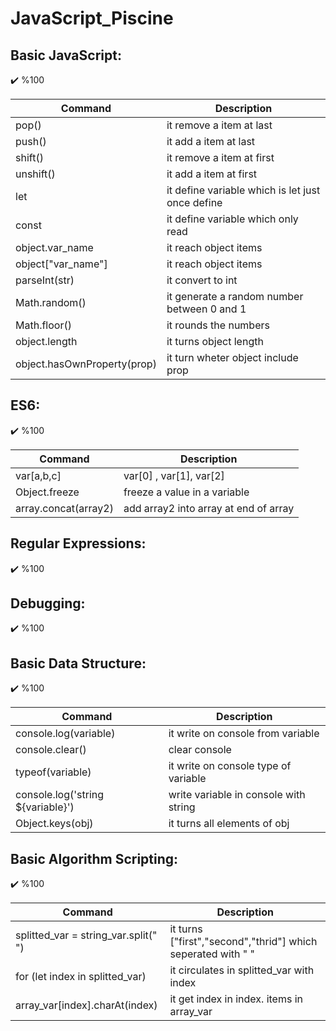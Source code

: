 # JavaScript_Piscine

## Basic JavaScript:
:heavy_check_mark: %100

| Command | Description |
| --- | --- |
| pop() | it remove a item at last |
| push() | it add a item at last |
| shift() | it remove a item at first |
| unshift() | it add a item at first |
| let | it define variable which is let just once define |
| const | it define variable which only read |
| object.var_name | it reach object items |
| object["var_name"] | it reach object items |
| parseInt(str) | it convert to int |
| Math.random() | it generate a random number between 0 and 1 |
| Math.floor() | it rounds the numbers|
| object.length | it turns object length |
| object.hasOwnProperty(prop) | it turn wheter object include prop |

## ES6:
:heavy_check_mark: %100

| Command | Description |
| --- | --- |
| var[a,b,c] | var[0] , var[1], var[2] |
| Object.freeze | freeze a value in a variable |
| array.concat(array2) | add array2 into array at end of array |


## Regular Expressions:
:heavy_check_mark: %100

## Debugging:
:heavy_check_mark: %100

## Basic Data Structure:
:heavy_check_mark: %100

| Command | Description |
| --- | --- |
| console.log(variable) | it write on console from variable |
| console.clear() | clear console |
| typeof(variable) | it write on console type of variable |
| console.log('string ${variable}') | write variable in console with string |
| Object.keys(obj) | it turns all elements of obj |

## Basic Algorithm Scripting:
:heavy_check_mark: %100

| Command | Description |
| --- | --- |
| splitted_var = string_var.split(" ") | it turns ["first","second","thrid"] which seperated with " " |
| for (let index in splitted_var) | it circulates in splitted_var with index |
| array_var[index].charAt(index) | it get index in index. items in array_var |
